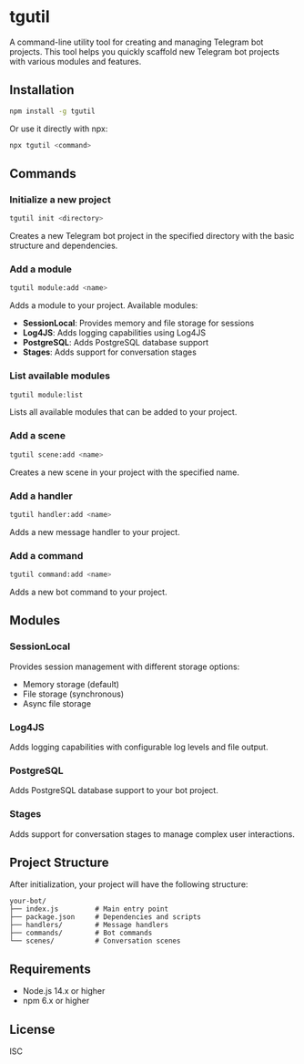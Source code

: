 # tgutil

A command-line utility tool for creating and managing Telegram bot projects. This tool helps you quickly scaffold new Telegram bot projects with various modules and features.

## Installation

```bash
npm install -g tgutil
```

Or use it directly with npx:

```bash
npx tgutil <command>
```

## Commands

### Initialize a new project

```bash
tgutil init <directory>
```

Creates a new Telegram bot project in the specified directory with the basic structure and dependencies.

### Add a module

```bash
tgutil module:add <name>
```

Adds a module to your project. Available modules:

- **SessionLocal**: Provides memory and file storage for sessions
- **Log4JS**: Adds logging capabilities using Log4JS
- **PostgreSQL**: Adds PostgreSQL database support
- **Stages**: Adds support for conversation stages

### List available modules

```bash
tgutil module:list
```

Lists all available modules that can be added to your project.

### Add a scene

```bash
tgutil scene:add <name>
```

Creates a new scene in your project with the specified name.

### Add a handler

```bash
tgutil handler:add <name>
```

Adds a new message handler to your project.

### Add a command

```bash
tgutil command:add <name>
```

Adds a new bot command to your project.

## Modules

### SessionLocal

Provides session management with different storage options:
- Memory storage (default)
- File storage (synchronous)
- Async file storage

### Log4JS

Adds logging capabilities with configurable log levels and file output.

### PostgreSQL

Adds PostgreSQL database support to your bot project.

### Stages

Adds support for conversation stages to manage complex user interactions.

## Project Structure

After initialization, your project will have the following structure:

```
your-bot/
├── index.js         # Main entry point
├── package.json     # Dependencies and scripts
├── handlers/        # Message handlers
├── commands/        # Bot commands
└── scenes/          # Conversation scenes
```

## Requirements

- Node.js 14.x or higher
- npm 6.x or higher

## License

ISC
